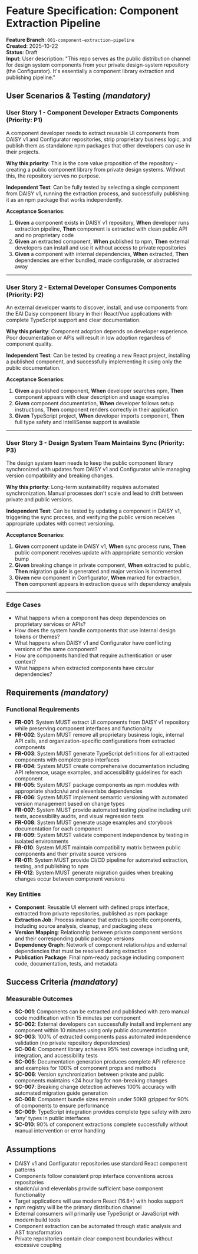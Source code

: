 # Feature Specification: Component Extraction Pipeline

**Feature Branch**: `001-component-extraction-pipeline`  
**Created**: 2025-10-22  
**Status**: Draft  
**Input**: User description: "This repo serves as the public distribution channel for design system components from your private design-system repository (the Configurator). It's essentially a component library extraction and publishing pipeline."

## User Scenarios & Testing *(mandatory)*

### User Story 1 - Component Developer Extracts Components (Priority: P1)

A component developer needs to extract reusable UI components from DAISY v1 and Configurator repositories, strip proprietary business logic, and publish them as standalone npm packages that other developers can use in their projects.

**Why this priority**: This is the core value proposition of the repository - creating a public component library from private design systems. Without this, the repository serves no purpose.

**Independent Test**: Can be fully tested by selecting a single component from DAISY v1, running the extraction process, and successfully publishing it as an npm package that works independently.

**Acceptance Scenarios**:

1. **Given** a component exists in DAISY v1 repository, **When** developer runs extraction pipeline, **Then** component is extracted with clean public API and no proprietary code
2. **Given** an extracted component, **When** published to npm, **Then** external developers can install and use it without access to private repositories
3. **Given** a component with internal dependencies, **When** extracted, **Then** dependencies are either bundled, made configurable, or abstracted away

---

### User Story 2 - External Developer Consumes Components (Priority: P2)

An external developer wants to discover, install, and use components from the EAI Daisy component library in their React/Vue applications with complete TypeScript support and clear documentation.

**Why this priority**: Component adoption depends on developer experience. Poor documentation or APIs will result in low adoption regardless of component quality.

**Independent Test**: Can be tested by creating a new React project, installing a published component, and successfully implementing it using only the public documentation.

**Acceptance Scenarios**:

1. **Given** a published component, **When** developer searches npm, **Then** component appears with clear description and usage examples
2. **Given** component documentation, **When** developer follows setup instructions, **Then** component renders correctly in their application
3. **Given** TypeScript project, **When** developer imports component, **Then** full type safety and IntelliSense support is available

---

### User Story 3 - Design System Team Maintains Sync (Priority: P3)

The design system team needs to keep the public component library synchronized with updates from DAISY v1 and Configurator while managing version compatibility and breaking changes.

**Why this priority**: Long-term sustainability requires automated synchronization. Manual processes don't scale and lead to drift between private and public versions.

**Independent Test**: Can be tested by updating a component in DAISY v1, triggering the sync process, and verifying the public version receives appropriate updates with correct versioning.

**Acceptance Scenarios**:

1. **Given** component update in DAISY v1, **When** sync process runs, **Then** public component receives update with appropriate semantic version bump
2. **Given** breaking change in private component, **When** extracted to public, **Then** migration guide is generated and major version is incremented
3. **Given** new component in Configurator, **When** marked for extraction, **Then** component appears in extraction queue with dependency analysis

---

### Edge Cases

- What happens when a component has deep dependencies on proprietary services or APIs?
- How does the system handle components that use internal design tokens or themes?
- What happens when DAISY v1 and Configurator have conflicting versions of the same component?
- How are components handled that require authentication or user context?
- What happens when extracted components have circular dependencies?

## Requirements *(mandatory)*

### Functional Requirements

- **FR-001**: System MUST extract UI components from DAISY v1 repository while preserving component interfaces and functionality
- **FR-002**: System MUST remove all proprietary business logic, internal API calls, and organization-specific configurations from extracted components
- **FR-003**: System MUST generate TypeScript definitions for all extracted components with complete prop interfaces
- **FR-004**: System MUST create comprehensive documentation including API reference, usage examples, and accessibility guidelines for each component
- **FR-005**: System MUST package components as npm modules with appropriate shadcn/ui and elevenlabs dependencies
- **FR-006**: System MUST implement semantic versioning with automated version management based on change types
- **FR-007**: System MUST provide automated testing pipeline including unit tests, accessibility audits, and visual regression tests
- **FR-008**: System MUST generate usage examples and storybook documentation for each component
- **FR-009**: System MUST validate component independence by testing in isolated environments
- **FR-010**: System MUST maintain compatibility matrix between public components and their private source versions
- **FR-011**: System MUST provide CI/CD pipeline for automated extraction, testing, and publishing to npm
- **FR-012**: System MUST generate migration guides when breaking changes occur between component versions

### Key Entities

- **Component**: Reusable UI element with defined props interface, extracted from private repositories, published as npm package
- **Extraction Job**: Process instance that extracts specific components, including source analysis, cleanup, and packaging steps
- **Version Mapping**: Relationship between private component versions and their corresponding public package versions
- **Dependency Graph**: Network of component relationships and external dependencies that must be resolved during extraction
- **Publication Package**: Final npm-ready package including component code, documentation, tests, and metadata

## Success Criteria *(mandatory)*

### Measurable Outcomes

- **SC-001**: Components can be extracted and published with zero manual code modification within 15 minutes per component
- **SC-002**: External developers can successfully install and implement any component within 10 minutes using only public documentation
- **SC-003**: 100% of extracted components pass automated independence validation (no private repository dependencies)
- **SC-004**: Component library achieves 95% test coverage including unit, integration, and accessibility tests
- **SC-005**: Documentation generation produces complete API reference and examples for 100% of component props and methods
- **SC-006**: Version synchronization between private and public components maintains <24 hour lag for non-breaking changes
- **SC-007**: Breaking change detection achieves 100% accuracy with automated migration guide generation
- **SC-008**: Component bundle sizes remain under 50KB gzipped for 90% of components to ensure performance
- **SC-009**: TypeScript integration provides complete type safety with zero 'any' types in public interfaces
- **SC-010**: 90% of component extractions complete successfully without manual intervention or error handling

## Assumptions

- DAISY v1 and Configurator repositories use standard React component patterns
- Components follow consistent prop interface conventions across repositories
- shadcn/ui and elevenlabs provide sufficient base component functionality
- Target applications will use modern React (16.8+) with hooks support
- npm registry will be the primary distribution channel
- External consumers will primarily use TypeScript or JavaScript with modern build tools
- Component extraction can be automated through static analysis and AST transformation
- Private repositories contain clear component boundaries without excessive coupling
